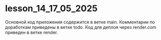 # lesson_14_17_05_2025

Основной код приложения содержится в ветке main.
Комментарии по доработкам приведены в ветке todo.
Код для деплоя через render.com приведен в ветке render.
